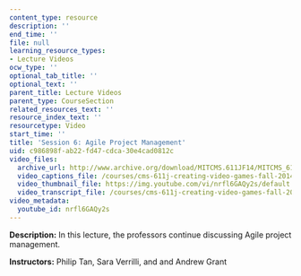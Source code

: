 ```yaml
---
content_type: resource
description: ''
end_time: ''
file: null
learning_resource_types:
- Lecture Videos
ocw_type: ''
optional_tab_title: ''
optional_text: ''
parent_title: Lecture Videos
parent_type: CourseSection
related_resources_text: ''
resource_index_text: ''
resourcetype: Video
start_time: ''
title: 'Session 6: Agile Project Management'
uid: c986898f-ab22-fd47-cdca-30e4cad0812c
video_files:
  archive_url: http://www.archive.org/download/MITCMS.611JF14/MITCMS_611JF14_lec06_300k.mp4
  video_captions_file: /courses/cms-611j-creating-video-games-fall-2014/84e12946d73c5114aa77b6a83803d124_nrfl6GAQy2s.vtt
  video_thumbnail_file: https://img.youtube.com/vi/nrfl6GAQy2s/default.jpg
  video_transcript_file: /courses/cms-611j-creating-video-games-fall-2014/25f3d4ada94fe79e2ed9860f303c62c5_nrfl6GAQy2s.pdf
video_metadata:
  youtube_id: nrfl6GAQy2s
---
```


**Description:** In this lecture, the professors continue discussing Agile project management.

**Instructors:** Philip Tan, Sara Verrilli, and and Andrew Grant